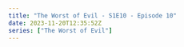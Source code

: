 ```yaml
---
title: "The Worst of Evil - S1E10 - Episode 10"
date: 2023-11-20T12:35:52Z
series: ["The Worst of Evil"]
---
```



<mux-player stream-type="on-demand"
  src="https://kp3d-my.sharepoint.com/personal/ryoo_kp3d_onmicrosoft_com/_layouts/15/download.aspx?share=EZfevKlwCnZNjgXO5-PjWhQBvXpPleUyvx8Xcl2ug3hleg" prefer-playback="mse" controls>
  </mux-player>
  
  
  <script src="https://cdn.jsdelivr.net/npm/@mux/mux-player"></script>
  
 <script type="application/ld+json">
 {
  "@context": "https://schema.org/",
  "@type": "VideoObject",
  "name": "The Worst of Evil - S1E10 - Episode 10",
  "contentUrl": "https://stream.mux.com/ENKN87i1dbCsLwVeGdFkX5M02xnn02Ns3riu3VXKJ4zN8.m3u8",
  "thumbnailUrl": "https://www.themoviedb.org/t/p/original/kXETwHWqdCAzyrCWloBpaq96oyh.jpg?width=314&fit_mode=preserve&time=25",
  "uploadDate": "2023-11-20T12:35:52Z",
}

</script>
